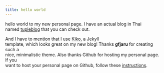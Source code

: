 ```yaml
---                                                                                                                                          
title: hello world                                                                                                                           
---
```


hello world to my new personal page. I have an actual blog in Thai                                                                          
named [tupleblog](http://tupleblog.github.io/) that you can check out.

And I have to mention that I use [Kiko](https://github.com/gfjaru/Kiko), a Jekyll                                                           
template, which looks great on my new blog! Thanks **gfjaru** for creating such a                                                           
nice, minimalistic theme. Also thanks Github for hosting my personal page. If you                                                           
want to host your personal page on Github, follow these [instructions](https://pages.github.com/).                                                                                                   
                                          